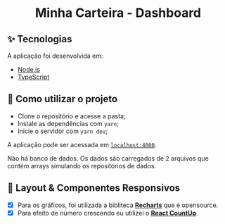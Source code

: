 <h1 align="center">Minha Carteira - Dashboard</h1>


## ✨ Tecnologias

A aplicação foi desenvolvida em:

- [Node.js](https://nodejs.org/en/)
- [TypeScript](https://www.typescriptlang.org/)

## 🚀 Como utilizar o projeto

- Clone o repositório e acesse a pasta;
- Instale as dependências com `yarn`;
- Inicie o servidor com `yarn dev`;

A aplicação pode ser acessada em [`localhost:4000`](http://localhost:4000).

Não há banco de dados. Os dados são carregados de 2 arquivos que contém arrays simulando os repositórios de dados.


## 📄 Layout & Componentes Responsivos

- [x] Para os gráficos, foi utilizada a bibliteca [**Recharts**](http://recharts.org/en-US) que é opensource.
- [x] Para efeito de número crescendo eu utilizei o [**React CountUp**](https://www.npmjs.com/package/react-countup).
